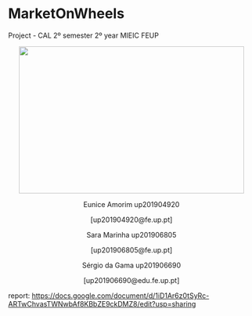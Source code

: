 # MarketOnWheels



Project - CAL 2º semester 2º year MIEIC FEUP

<p align="center">
  <img width="460" height="300" src="https://user-images.githubusercontent.com/40336261/115965516-893e5700-a521-11eb-8991-279903dbba23.png">
</p>

<p align="center">
Eunice Amorim                                                  up201904920
</p>
<p align="center">
[up201904920@fe.up.pt]  
</p>
<p align="center">
Sara Marinha                                                   up201906805
</p>
<p align="center">
[up201906805@fe.up.pt]
</p>
<p align="center">
Sérgio da Gama                                                 up201906690
</p>
<p align="center">
[up201906690@edu.fe.up.pt]
</p>
          

report: https://docs.google.com/document/d/1iD1Ar6z0tSyRc-ARTwChvasTWNwbAf8KBbZE9ckDMZ8/edit?usp=sharing

